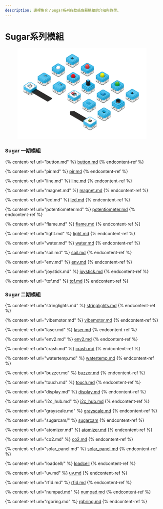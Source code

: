 ```yaml
---
description: 這裡集合了Sugar系列各款感應器模組的介紹與教學。
---
```


# Sugar系列模組

<figure><img src="../../.gitbook/assets/sugar.png" alt=""><figcaption></figcaption></figure>

### Sugar 一期模組

{% content-ref url="button.md" %}
[button.md](button.md)
{% endcontent-ref %}

{% content-ref url="pir.md" %}
[pir.md](pir.md)
{% endcontent-ref %}

{% content-ref url="line.md" %}
[line.md](line.md)
{% endcontent-ref %}

{% content-ref url="magnet.md" %}
[magnet.md](magnet.md)
{% endcontent-ref %}

{% content-ref url="led.md" %}
[led.md](led.md)
{% endcontent-ref %}

{% content-ref url="potentiometer.md" %}
[potentiometer.md](potentiometer.md)
{% endcontent-ref %}

{% content-ref url="flame.md" %}
[flame.md](flame.md)
{% endcontent-ref %}

{% content-ref url="light.md" %}
[light.md](light.md)
{% endcontent-ref %}

{% content-ref url="water.md" %}
[water.md](water.md)
{% endcontent-ref %}

{% content-ref url="soil.md" %}
[soil.md](soil.md)
{% endcontent-ref %}

{% content-ref url="env.md" %}
[env.md](env.md)
{% endcontent-ref %}

{% content-ref url="joystick.md" %}
[joystick.md](joystick.md)
{% endcontent-ref %}

{% content-ref url="tof.md" %}
[tof.md](tof.md)
{% endcontent-ref %}

### Sugar 二期模組

{% content-ref url="stringlights.md" %}
[stringlights.md](stringlights.md)
{% endcontent-ref %}

{% content-ref url="vibemotor.md" %}
[vibemotor.md](vibemotor.md)
{% endcontent-ref %}

{% content-ref url="laser.md" %}
[laser.md](laser.md)
{% endcontent-ref %}

{% content-ref url="env2.md" %}
[env2.md](env2.md)
{% endcontent-ref %}

{% content-ref url="crash.md" %}
[crash.md](crash.md)
{% endcontent-ref %}

{% content-ref url="watertemp.md" %}
[watertemp.md](watertemp.md)
{% endcontent-ref %}

{% content-ref url="buzzer.md" %}
[buzzer.md](buzzer.md)
{% endcontent-ref %}

{% content-ref url="touch.md" %}
[touch.md](touch.md)
{% endcontent-ref %}

{% content-ref url="display.md" %}
[display.md](display.md)
{% endcontent-ref %}

{% content-ref url="i2c_hub.md" %}
[i2c\_hub.md](i2c_hub.md)
{% endcontent-ref %}

{% content-ref url="grayscale.md" %}
[grayscale.md](grayscale.md)
{% endcontent-ref %}

{% content-ref url="sugarcam/" %}
[sugarcam](sugarcam/)
{% endcontent-ref %}

{% content-ref url="atomizer.md" %}
[atomizer.md](atomizer.md)
{% endcontent-ref %}

{% content-ref url="co2.md" %}
[co2.md](co2.md)
{% endcontent-ref %}

{% content-ref url="solar_panel.md" %}
[solar\_panel.md](solar_panel.md)
{% endcontent-ref %}

{% content-ref url="loadcell/" %}
[loadcell](loadcell/)
{% endcontent-ref %}

{% content-ref url="uv.md" %}
[uv.md](uv.md)
{% endcontent-ref %}

{% content-ref url="rfid.md" %}
[rfid.md](rfid.md)
{% endcontent-ref %}

{% content-ref url="numpad.md" %}
[numpad.md](numpad.md)
{% endcontent-ref %}

{% content-ref url="rgbring.md" %}
[rgbring.md](rgbring.md)
{% endcontent-ref %}
